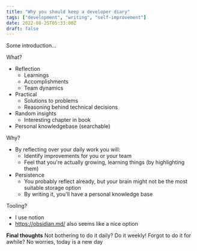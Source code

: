 ```yaml
---
title: "Why you should keep a developer diary"
tags: ["development", "writing", "self-improvement"]
date: 2022-08-25T05:33:00Z
draft: false
---
```


Some introduction...

What?
 - Reflection
   - Learnings
   - Accomplishments
   - Team dynamics
 - Practical
   - Solutions to problems
   - Reasoning behind technical decisions
 - Random insights
   - Interesting chapter in book
 - Personal knowledgebase (searchable)

Why?
 - By reflecting over your daily work you will:
   - Identify improvements for you or your team
   - Feel that you're actually growing, learning things (by highlighting them)
 - Persistence
   - You probably reflect already, but your brain might not be the most suitable storage option
   - By writing it, you'll have a personal knowledge base

Tooling?
 - I use notion
 - https://obsidian.md/ also seems like a nice option

**Final thoughts**
Not bothering to do it daily? Do it weekly!
Forgot to do it for awhile? No worries, today is a new day